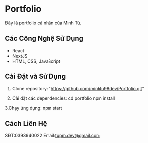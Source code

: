 # Portfolio
Đây là portfolio cá nhân của Minh Tú.

## Các Công Nghệ Sử Dụng
- React
- NextJS
- HTML, CSS, JavaScript

## Cài Đặt và Sử Dụng
1. Clone repository:
"https://github.com/minhtu98dev/Portfolio.git"

2. Cài đặt các dependencies:
cd portfolio
npm install

3.Chạy ứng dụng:
npm start

## Cách Liên Hệ
SĐT:0393940022
Email:tupm.dev@gmail.com
